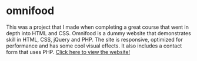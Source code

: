 # omnifood
This was a project that I made when completing a great course that went in depth into HTML and CSS. Omnifood is a dummy website that demonstrates skill in HTML, CSS, jQuery and PHP. The site is responsive, optimized for performance and has some cool visual effects. It also includes a contact form that uses PHP. <a href="https://richardnorman.github.io/omnifood/">Click here to view the website!</a>
